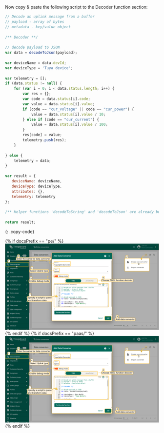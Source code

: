 Now copy & paste the following script to the Decoder function section:

```javascript
// Decode an uplink message from a buffer
// payload - array of bytes
// metadata - key/value object

/** Decoder **/

// decode payload to JSON
var data = decodeToJson(payload);

var deviceName = data.devId;
var deviceType = 'Tuya device';

var telemetry = [];
if (data.status != null) {
    for (var i = 0; i < data.status.length; i++) {
        var res = {};
        var code = data.status[i].code;
        var value = data.status[i].value;
        if (code == "cur_voltage" || code == "cur_power") {
            value = data.status[i].value / 10;
        } else if (code == "cur_current") {
            value = data.status[i].value / 100;
        }
        res[code] = value;
        telemetry.push(res);
    }
    
} else {
    telemetry = data;
}

var result = {
   deviceName: deviceName,
   deviceType: deviceType,
   attributes: {},
   telemetry: telemetry
};

/** Helper functions 'decodeToString' and 'decodeToJson' are already built-in **/

return result;
```
{: .copy-code}

{% if docsPrefix == "pe/" %}
![image](/images/user-guide/integrations/tuya/tuya-create-uplink-converter-tbel-pe.png)
{% endif %}
{% if docsPrefix == "paas/" %}
![image](/images/user-guide/integrations/tuya/tuya-create-uplink-converter-tbel-pe.png)
{% endif %}